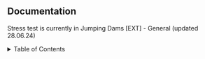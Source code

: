 ## Documentation

Stress test is currently in Jumping Dams [EXT] - General (updated 28.06.24)

<details>
 <summary>Table of Contents</summary>
  <ol>
    <li>
      <a href="">Set up</a>
      <ul>
        <li><a href="https://github.com/EarlyStageDesign/JD/blob/main/docs/Set%20up%20Rhino">Set up Rhino</a></li>
        <li><a href="https://github.com/EarlyStageDesign/JD/blob/main/docs/Set%20up%20GH">Set up grasshopper</a></li>
      </ul>
    </li>
  </ol>
</details>
